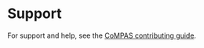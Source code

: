 # Support

For support and help, see the [CoMPAS contributing guide](https://com-pas.github.io/contributing/SUPPORT.html).